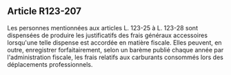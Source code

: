 Article R123-207
----
Les personnes mentionnées aux articles L. 123-25 à L. 123-28 sont dispensées de
produire les justificatifs des frais généraux accessoires lorsqu'une telle
dispense est accordée en matière fiscale. Elles peuvent, en outre, enregistrer
forfaitairement, selon un barème publié chaque année par l'administration
fiscale, les frais relatifs aux carburants consommés lors des déplacements
professionnels.
